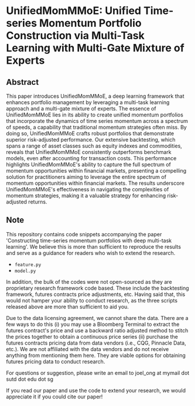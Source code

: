# UnifiedMomMMoE: Unified Time-series Momentum Portfolio Construction via Multi-Task Learning with Multi-Gate Mixture of Experts

## Abstract 
This paper introduces UnifiedMomMMoE, a deep learning framework that enhances portfolio management by leveraging a multi-task learning approach and a multi-gate mixture of experts. The essence of UnifiedMomMMoE lies in its ability to create unified momentum portfolios that incorporate the dynamics of time series momentum across a spectrum of speeds, a capability that traditional momentum strategies often miss. By doing so, UnifiedMomMMoE crafts robust portfolios that demonstrate superior risk-adjusted performance. Our extensive backtesting, which spans a range of asset classes such as equity indexes and commodities, reveals that UnifiedMomMMoE consistently outperforms benchmark models, even after accounting for transaction costs. This performance highlights UnifiedMomMMoE's ability to capture the full spectrum of momentum opportunities within financial markets, presenting a compelling solution for practitioners aiming to leverage the entire spectrum of momentum opportunities within financial markets. The results underscore UnifiedMomMMoE's effectiveness in navigating the complexities of momentum strategies, making it a valuable strategy for enhancing risk-adjusted returns.
## Note
This repository contains code snippets accompanying the paper 'Constructing time-series momentum portfolios with deep multi-task learning'. We believe this is more than sufficient to reproduce the results and serve as a guidance for readers who wish to extend the research.

- `feature.py`
- `model.py`

In addition, the bulk of the codes were not open-sourced as they are proprietary research framework code based. These include the backtesting framework, futures contracts price adjustments, etc. Having said that, this would not hamper your ability to conduct research, as the three scripts released above are more than sufficient to aid you.


Due to the data licensing agreement, we cannot share the data. There are a few ways to do this (i) you may use a Bloomberg Terminal to extract the futures contract's price and use a backward ratio adjusted method to stitch the prices together to obtain a continuous price series (ii) purchase the futures contracts pricing data from data vendors (i.e., CQG, Pinnacle Data, etc.). We are not affiliated with the data vendors and do not receive anything from mentioning them here. They are viable options for obtaining futures pricing data to conduct research.

For questions or suggestion, please write an email to joel_ong at mymail dot sutd dot edu dot sg

If you read our paper and use the code to extend your research, we would appreciate it if you could cite our paper!
